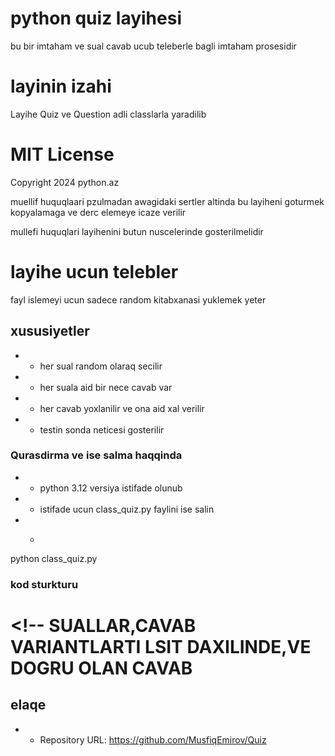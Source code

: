 # python quiz layihesi
bu bir imtaham ve sual cavab ucub teleberle bagli imtaham prosesidir

# layinin izahi
Layihe Quiz ve Question adli classlarla yaradilib

# MIT License

Copyright 2024 python.az

muellif huquqlaari pzulmadan awagidaki sertler altinda bu layiheni goturmek kopyalamaga ve derc elemeye icaze verilir

mullefi huquqlari layihenini butun nuscelerinde gosterilmelidir

# layihe ucun telebler
fayl islemeyi ucun sadece random kitabxanasi yuklemek yeter

## xususiyetler
- * her sual random olaraq secilir
- * her suala aid bir nece cavab var
- * her cavab yoxlanilir ve ona aid xal verilir
- * testin sonda neticesi gosterilir

### Qurasdirma ve ise salma haqqinda

- * python 3.12 versiya istifade olunub
- * istifade ucun class_quiz.py faylini ise salin
- * ``` bash
python class_quiz.py

### kod sturkturu
# <!--   SUALLAR,CAVAB VARIANTLARTI LSIT DAXILINDE,VE DOGRU OLAN CAVAB
<!-- class Question:
    def __init__(self,text,choices,answer):
        self.text = text
        self.choices = choices
        self.answer = answer
# cavablari yoxlamagcun
    def check_answer(self,answer):

        if answer not in self.choices:
            raise ValueError("xetali melumat")
        return self.answer == answer

q1 = Question("en yaxwi proqramlawdirma dili hansidir?", ["python", "java", "c#", "c++","php"], "python")        
q2 = Question("en mehsur proqramlawdirma dili hansidir?", ["c++", "c#", "php", "python", "java"], "python")        
q3 = Question("en cox qazandiran proqramlawdirma dili hansidir?", ["java", "python", "c#","php", "c++"], "python")        
q4 = Question("en cox sade yazilim olan proqramlawdirma dili hansidir?", ["php","java", "python", "c#", "c++"], "python")        
q5 = Question("en maragli ve suretli proqramlawdirma dili hansidir?", ["java", "python", "php", "c#", "c++"], "python")        

result_list = [q1, q2, q3, q4, q5] -->

## elaqe
- * Repository URL: https://github.com/MusfiqEmirov/Quiz








